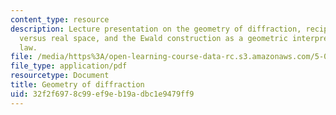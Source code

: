 ```yaml
---
content_type: resource
description: Lecture presentation on the geometry of diffraction, reciprocal space
  versus real space, and the Ewald construction as a geometric interpretation of Bragg's
  law.
file: /media/https%3A/open-learning-course-data-rc.s3.amazonaws.com/5-069-crystal-structure-analysis-spring-2010/32f2f6978c99ef9eb19adbc1e9479ff9_diffrac_handout2.pdf
file_type: application/pdf
resourcetype: Document
title: Geometry of diffraction
uid: 32f2f697-8c99-ef9e-b19a-dbc1e9479ff9
---
```

